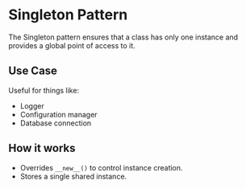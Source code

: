 # Singleton Pattern

The Singleton pattern ensures that a class has only one instance and provides a global point of access to it.

## Use Case
Useful for things like:
- Logger
- Configuration manager
- Database connection

## How it works
- Overrides `__new__()` to control instance creation.
- Stores a single shared instance.
